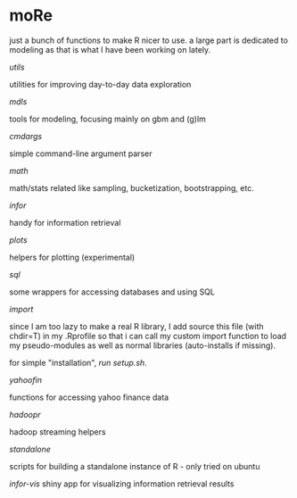 moRe
========

just a bunch of functions to make R nicer to use.  a large part is dedicated to modeling as that is what I have been working on lately.

*utils*

utilities for improving day-to-day data exploration

*mdls*

tools for modeling, focusing mainly on gbm and (g)lm

*cmdargs*

simple command-line argument parser

*math*

math/stats related like sampling, bucketization, bootstrapping, etc.

*infor*

handy for information retrieval

*plots*

helpers for plotting (experimental)

*sql*

some wrappers for accessing databases and using SQL

*import*

since I am too lazy to make a real R library, I add source this file (with chdir=T) in my .Rprofile so that i can call my custom import function to load my pseudo-modules as well as normal libraries (auto-installs if missing).

for simple "installation", _run setup.sh_.

*yahoofin*

functions for accessing yahoo finance data

*hadoopr*

hadoop streaming helpers

*standalone*

scripts for building a standalone instance of R - only tried on ubuntu

*infor-vis*
shiny app for visualizing information retrieval results
